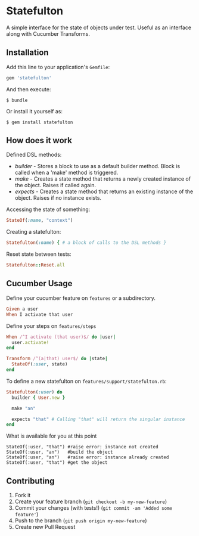 # Statefulton

A simple interface for the state of objects under test. Useful as an interface along with Cucumber Transforms.

## Installation

Add this line to your application's `Gemfile`:

```ruby
gem 'statefulton'
```

And then execute:

    $ bundle

Or install it yourself as:

    $ gem install statefulton

## How does it work

Defined DSL methods:

* *builder* - Stores a block to use as a default builder method. Block is called when a 'make' method is triggered.
* *make*    - Creates a state method that returns a newly created instance of the object. Raises if called again.
* *expects* - Creates a state method that returns an existing instance of the object. Raises if no instance exists.

Accessing the state of something:

```ruby
StateOf(:name, "context")
```

Creating a statefulton:

```ruby
Statefulton(:name) { # a block of calls to the DSL methods }
```

Reset state between tests:

```ruby
Statefulton::Reset.all
```

## Cucumber Usage

Define your cucumber feature on `features` or a subdirectory.

```ruby
Given a user
When I activate that user
```

Define your steps on `features/steps`

```ruby
When /^I activate (that user)$/ do |user|
  user.activate!
end

Transform /^(a|that) user$/ do |state|
  StateOf(:user, state)
end
```

To define a new statefulton on `features/support/statefulton.rb`:

```ruby
Statefulton(:user) do
  builder { User.new }

  make "an"

  expects "that" # Calling "that" will return the singular instance
end
```

What is available for you at this point

	StateOf(:user, "that") #raise error: instance not created
	StateOf(:user, "an")   #build the object
	StateOf(:user, "an")   #raise error: instance already created
	StateOf(:user, "that") #get the object


## Contributing

1. Fork it
2. Create your feature branch (`git checkout -b my-new-feature`)
3. Commit your changes (with tests!) (`git commit -am 'Added some feature'`)
4. Push to the branch (`git push origin my-new-feature`)
5. Create new Pull Request

